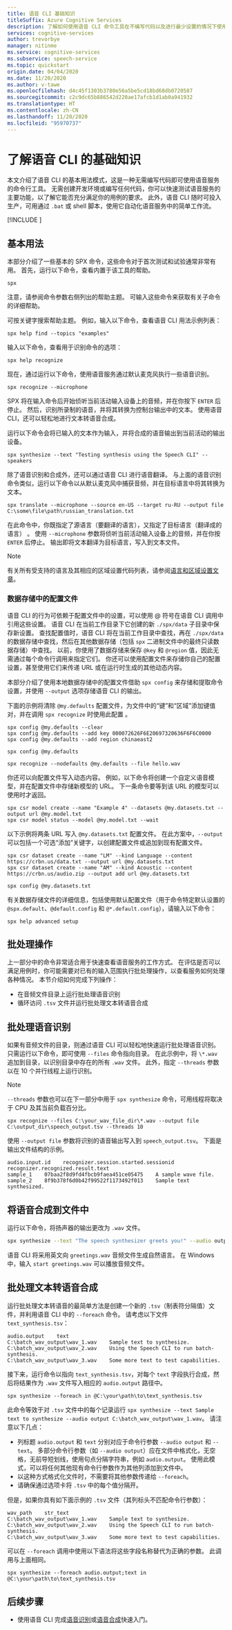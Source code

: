 ```yaml
---
title: 语音 CLI 基础知识
titleSuffix: Azure Cognitive Services
description: 了解如何使用语音 CLI 命令工具在不编写代码以及进行最少设置的情况下使用语音服务。
services: cognitive-services
author: trevorbye
manager: nitinme
ms.service: cognitive-services
ms.subservice: speech-service
ms.topic: quickstart
origin.date: 04/04/2020
ms.date: 11/20/2020
ms.author: v-tawe
ms.openlocfilehash: d4c45f1303b3780e56a5be5cd18bd68db0720587
ms.sourcegitcommit: c2c9dc65b886542d220ae17afcb1d1ab0a941932
ms.translationtype: HT
ms.contentlocale: zh-CN
ms.lasthandoff: 11/20/2020
ms.locfileid: "95970737"
---
```

# <a name="learn-the-basics-of-the-speech-cli"></a>了解语音 CLI 的基础知识

本文介绍了语音 CLI 的基本用法模式，这是一种无需编写代码即可使用语音服务的命令行工具。 无需创建开发环境或编写任何代码，你可以快速测试语音服务的主要功能，以了解它能否充分满足你的用例的要求。 此外，语音 CLI 随时可投入生产，可用通过 `.bat` 或 shell 脚本，使用它自动化语音服务中的简单工作流。

[!INCLUDE [](includes/spx-setup.md)]

## <a name="basic-usage"></a>基本用法

本部分介绍了一些基本的 SPX 命令，这些命令对于首次测试和试验通常非常有用。 首先，运行以下命令，查看内置于该工具的帮助。

```shell
spx
```

注意，请参阅命令参数右侧列出的帮助主题。 可输入这些命令来获取有关子命令的详细帮助。

可按关键字搜索帮助主题。 例如，输入以下命令，查看语音 CLI 用法示例列表：

```shell
spx help find --topics "examples"
```

输入以下命令，查看用于识别命令的选项：

```shell
spx help recognize
```

现在，通过运行以下命令，使用语音服务通过默认麦克风执行一些语音识别。

```shell
spx recognize --microphone
```

SPX 将在输入命令后开始侦听当前活动输入设备上的音频，并在你按下 `ENTER` 后停止。 然后，识别所录制的语音，并将其转换为控制台输出中的文本。 使用语音 CLI，还可以轻松地进行文本转语音合成。 

运行以下命令会将已输入的文本作为输入，并将合成的语音输出到当前活动的输出设备。

```shell
spx synthesize --text "Testing synthesis using the Speech CLI" --speakers
```

除了语音识别和合成外，还可以通过语音 CLI 进行语音翻译。 与上面的语音识别命令类似，运行以下命令以从默认麦克风中捕获音频，并在目标语言中将其转换为文本。

```shell
spx translate --microphone --source en-US --target ru-RU --output file C:\some\file\path\russian_translation.txt
```

在此命令中，你既指定了源语言（要翻译的语言），又指定了目标语言（翻译成的语言） 。 使用 `--microphone` 参数将侦听当前活动输入设备上的音频，并在你按 `ENTER` 后停止。 输出即将文本翻译为目标语言，写入到文本文件。

> [!NOTE]
> 有关所有受支持的语言及其相应的区域设置代码列表，请参阅[语言和区域设置文章](language-support.md)。

### <a name="configuration-files-in-the-datastore"></a>数据存储中的配置文件

语音 CLI 的行为可依赖于配置文件中的设置，可以使用 @ 符号在语音 CLI 调用中引用这些设置。
语音 CLI 在当前工作目录下它创建的新 `./spx/data` 子目录中保存新设置。
查找配置值时，语音 CLI 将在当前工作目录中查找，再在 `./spx/data` 的数据存储中查找，然后在其他数据存储（包括 `spx` 二进制文件中的最终只读数据存储）中查找。
以前，你使用了数据存储来保存 `@key` 和 `@region` 值，因此无需通过每个命令行调用来指定它们。
你还可以使用配置文件来存储你自己的配置设置，甚至使用它们来传递 URL 或在运行时生成的其他动态内容。

本部分介绍了使用本地数据存储中的配置文件借助 `spx config` 来存储和提取命令设置，并使用 `--output` 选项存储语音 CLI 的输出。

下面的示例将清除 `@my.defaults` 配置文件，为文件中的“键”和“区域”添加键值对，并在调用 `spx recognize` 时使用此配置 。

```shell
spx config @my.defaults --clear
spx config @my.defaults --add key 000072626F6E20697320636F6F6C0000
spx config @my.defaults --add region chinaeast2

spx config @my.defaults

spx recognize --nodefaults @my.defaults --file hello.wav
```

你还可以向配置文件写入动态内容。 例如，以下命令将创建一个自定义语音模型，并在配置文件中存储新模型的 URL。 下一条命令要等到该 URL 的模型可以使用时才返回。

```shell
spx csr model create --name "Example 4" --datasets @my.datasets.txt --output url @my.model.txt
spx csr model status --model @my.model.txt --wait
```

以下示例将两条 URL 写入 `@my.datasets.txt` 配置文件。
在此方案中，`--output` 可以包括一个可选“添加”关键字，以创建配置文件或追加到现有配置文件。


```shell
spx csr dataset create --name "LM" --kind Language --content https://crbn.us/data.txt --output url @my.datasets.txt
spx csr dataset create --name "AM" --kind Acoustic --content https://crbn.us/audio.zip --output add url @my.datasets.txt

spx config @my.datasets.txt
```

有关数据存储文件的详细信息，包括使用默认配置文件（用于命令特定默认设置的 `@spx.default`、`@default.config` 和 `@*.default.config`），请输入以下命令：

```shell
spx help advanced setup
```

## <a name="batch-operations"></a>批处理操作

上一部分中的命令非常适合用于快速查看语音服务的工作方式。 在评估是否可以满足用例时，你可能需要对已有的输入范围执行批处理操作，以查看服务如何处理各种情况。 本节介绍如何完成下列操作：

* 在音频文件目录上运行批处理语音识别
* 循环访问 `.tsv` 文件并运行批处理文本转语音合成

## <a name="batch-speech-recognition"></a>批处理语音识别

如果有音频文件的目录，则通过语音 CLI 可以轻松地快速运行批处理语音识别。 只需运行以下命令，即可使用 `--files` 命令指向目录。 在此示例中，将 `\*.wav` 追加到目录，以识别目录中存在的所有 `.wav` 文件。 此外，指定 `--threads` 参数以在 10 个并行线程上运行识别。

> [!NOTE]
> `--threads` 参数也可以在下一部分中用于 `spx synthesize` 命令，可用线程将取决于 CPU 及其当前负载百分比。

```shell
spx recognize --files C:\your_wav_file_dir\*.wav --output file C:\output_dir\speech_output.tsv --threads 10
```

使用 `--output file` 参数将识别的语音输出写入到 `speech_output.tsv`。 下面是输出文件结构的示例。

```output
audio.input.id    recognizer.session.started.sessionid    recognizer.recognized.result.text
sample_1    07baa2f8d9fd4fbcb9faea451ce05475    A sample wave file.
sample_2    8f9b378f6d0b42f99522f1173492f013    Sample text synthesized.
```

## <a name="synthesize-speech-to-a-file"></a>将语音合成到文件中

运行以下命令，将扬声器的输出更改为 `.wav` 文件。

```bash
spx synthesize --text "The speech synthesizer greets you!" --audio output greetings.wav
```

语音 CLI 将采用英文向 `greetings.wav` 音频文件生成自然语言。
在 Windows 中，输入 `start greetings.wav` 可以播放音频文件。


## <a name="batch-text-to-speech-synthesis"></a>批处理文本转语音合成

运行批处理文本转语音的最简单方法是创建一个新的 `.tsv`（制表符分隔值）文件，并利用语音 CLI 中的 `--foreach` 命令。 请考虑以下文件 `text_synthesis.tsv`：

```output
audio.output    text
C:\batch_wav_output\wav_1.wav    Sample text to synthesize.
C:\batch_wav_output\wav_2.wav    Using the Speech CLI to run batch-synthesis.
C:\batch_wav_output\wav_3.wav    Some more text to test capabilities.
```

 接下来，运行命令以指向 `text_synthesis.tsv`，对每个 `text` 字段执行合成，然后将结果作为 `.wav` 文件写入相应的 `audio.output` 路径中。 

```shell
spx synthesize --foreach in @C:\your\path\to\text_synthesis.tsv
```

此命令等效于对 `.tsv` 文件中的每个记录运行 `spx synthesize --text Sample text to synthesize --audio output C:\batch_wav_output\wav_1.wav`。 请注意以下几点：

* 列标题 `audio.output` 和 `text` 分别对应于命令行参数 `--audio output` 和 `--text`。 多部分命令行参数（如 `--audio output`）应在文件中格式化，无空格，无前导短划线，使用句点分隔字符串，例如 `audio.output`。 使用此模式，可以将任何其他现有命令行参数作为其他列添加到文件中。
* 以这种方式格式化文件时，不需要将其他参数传递给 `--foreach`。
* 请确保通过选项卡将 `.tsv` 中的每个值分隔开。

但是，如果你具有如下面示例的 `.tsv` 文件（其列标头不匹配命令行参数）：

```output
wav_path    str_text
C:\batch_wav_output\wav_1.wav    Sample text to synthesize.
C:\batch_wav_output\wav_2.wav    Using the Speech CLI to run batch-synthesis.
C:\batch_wav_output\wav_3.wav    Some more text to test capabilities.
```

可以在 `--foreach` 调用中使用以下语法将这些字段名称替代为正确的参数。 此调用与上面相同。

```shell
spx synthesize --foreach audio.output;text in @C:\your\path\to\text_synthesis.tsv
```

## <a name="next-steps"></a>后续步骤

* 使用语音 CLI 完成[语音识别](get-started-speech-to-text.md?pivots=programmer-tool-spx)或[语音合成](get-started-text-to-speech.md?pivots=programmer-tool-spx)快速入门。
